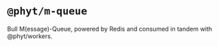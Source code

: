 # `@phyt/m-queue`

Bull M(essage)-Queue, powered by Redis and consumed in tandem with @phyt/workers.
